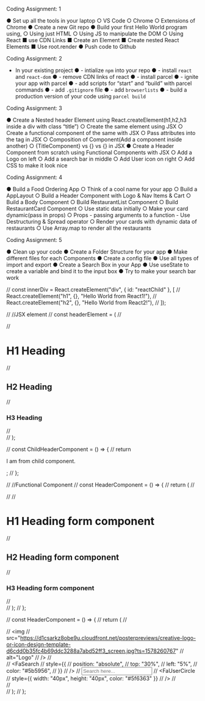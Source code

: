 Coding Assignment: 1

● Set up all the tools in your laptop
○ VS Code
○ Chrome
○ Extensions of Chrome
● Create a new Git repo
● Build your first Hello World program using,
○ Using just HTML
○ Using JS to manipulate the DOM
○ Using React
■ use CDN Links
■ Create an Element
■ Create nested React Elements
■ Use root.render
● Push code to Github

Coding Assignment: 2

- In your existing project
  ● - intialize `npm` into your repo
  ● - install `react` and `react-dom`
  ● - remove CDN links of react
  ● - install parcel
  ● - ignite your app with parcel
  ● - add scripts for “start” and “build” with parcel commands
  ● - add `.gitignore` file
  ● - add `browserlists`
  ● - build a production version of your code using `parcel build`

Coding Assignment: 3

● Create a Nested header Element using React.createElement(h1,h2,h3 inside a
div with class “title”)
○ Create the same element using JSX
○ Create a functional component of the same with JSX
○ Pass attributes into the tag in JSX
○ Composition of Component(Add a component inside another)
○ {TitleComponent} vs {<TitleComponent/>} vs
{<TitleComponent></TitleComponent>} in JSX
● Create a Header Component from scratch using Functional Components with
JSX
○ Add a Logo on left
○ Add a search bar in middle
○ Add User icon on right
○ Add CSS to make it look nice

Coding Assignment: 4

● Build a Food Ordering App
○ Think of a cool name for your app
○ Build a AppLayout
○ Build a Header Component with Logo & Nav Items & Cart
○ Build a Body Component
○ Build RestaurantList Component
○ Build RestaurantCard Component
○ Use static data initially
○ Make your card dynamic(pass in props)
○ Props - passing arguments to a function - Use Destructuring & Spread
operator
○ Render your cards with dynamic data of restaurants
○ Use Array.map to render all the restaurants

Coding Assignment: 5

● Clean up your code
● Create a Folder Structure for your app
● Make different files for each Components
● Create a config file
● Use all types of import and export
● Create a Search Box in your App
● Use useState to create a variable and bind it to the input box
● Try to make your search bar work

// const innerDiv = React.createElement("div", { id: "reactChild" }, [
// React.createElement("h1", {}, "Hello World from React1!"),
// React.createElement("h2", {}, "Hello World from React2!"),
// ]);

// //JSX element
// const headerElement = (
// <div className="title">
// <h1>H1 Heading</h1>
// <h2>H2 Heading</h2>
// <h3>H3 Heading</h3>
// </div>
// );

// const ChildHeaderComponent = () => {
// return <p>I am from child component.</p>;
// };

// //Functional Component
// const HeaderComponent = () => {
// return (
// <div className="title">
// <ChildHeaderComponent />
// <h1>H1 Heading form component</h1>
// <h2>H2 Heading form component</h2>
// <h3>H3 Heading form component</h3>
// </div>
// );
// };

// const HeaderComponent = () => {
// return (
// <div className="header">
// <img
// src="https://d1csarkz8obe9u.cloudfront.net/posterpreviews/creative-logo-or-icon-design-template-d6cdd0b35fc4b69ddc3288a7abd52ff3_screen.jpg?ts=1578260767"
// alt="Logo"
// />
// <div className="inputGroup">
// <FaSearch
// style={{
//             position: "absolute",
//             top: "30%",
//             left: "5%",
//             color: "#5b5956",
//           }}
// />
// <input type="text" placeholder="Search here..." />
// <FaUserCircle
// style={{ width: "40px", height: "40px", color: "#5f6363" }}
// />
// </div>
// </div>
// );
// };
